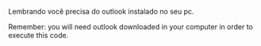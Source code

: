 Lembrando você precisa do outlook instalado no seu pc.

Remember: you will need outlook downloaded in your computer in order to execute this code.
